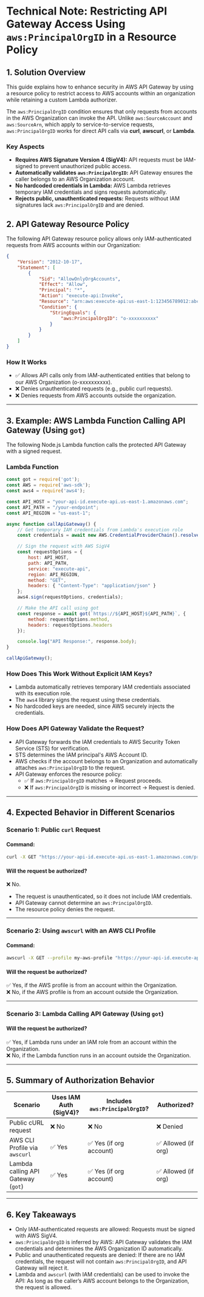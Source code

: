 # Technical Note: Restricting API Gateway Access Using `aws:PrincipalOrgID` in a Resource Policy

## 1. Solution Overview
This guide explains how to enhance security in AWS API Gateway by using a resource policy to restrict access to AWS accounts within an organization while retaining a custom Lambda authorizer.

The `aws:PrincipalOrgID` condition ensures that only requests from accounts in the AWS Organization can invoke the API. Unlike `aws:SourceAccount` and `aws:SourceArn`, which apply to service-to-service requests, `aws:PrincipalOrgID` works for direct API calls via **curl**, **awscurl**, or **Lambda**.

### **Key Aspects**

-   **Requires AWS Signature Version 4 (SigV4):** API requests must be IAM-signed to prevent unauthorized public access.
-   **Automatically validates `aws:PrincipalOrgID`:** API Gateway ensures the caller belongs to an AWS Organization account.
-   **No hardcoded credentials in Lambda:** AWS Lambda retrieves temporary IAM credentials and signs requests automatically.
-   **Rejects public, unauthenticated requests:** Requests without IAM signatures lack `aws:PrincipalOrgID` and are denied.

## 2. API Gateway Resource Policy
The following API Gateway resource policy allows only IAM-authenticated requests from AWS accounts within our Organization:

```json
{
    "Version": "2012-10-17",
    "Statement": [
        {
            "Sid": "AllowOnlyOrgAccounts",
            "Effect": "Allow",
            "Principal": "*",
            "Action": "execute-api:Invoke",
            "Resource": "arn:aws:execute-api:us-east-1:123456789012:abcdef1234/*",
            "Condition": {
                "StringEquals": {
                    "aws:PrincipalOrgID": "o-xxxxxxxxxx"
                }
            }
        }
    ]
}
```

### How It Works
- ✅ Allows API calls only from IAM-authenticated entities that belong to our AWS Organization (o-xxxxxxxxxx).
- ❌ Denies unauthenticated requests (e.g., public curl requests).
- ❌ Denies requests from AWS accounts outside the organization.

---

## 3. Example: AWS Lambda Function Calling API Gateway (Using `got`)
The following Node.js Lambda function calls the protected API Gateway with a signed request.

### Lambda Function
```javascript
const got = require('got');
const AWS = require('aws-sdk');
const aws4 = require('aws4');

const API_HOST = "your-api-id.execute-api.us-east-1.amazonaws.com";
const API_PATH = "/your-endpoint";
const API_REGION = "us-east-1";

async function callApiGateway() {
    // Get temporary IAM credentials from Lambda's execution role
    const credentials = await new AWS.CredentialProviderChain().resolvePromise();

    // Sign the request with AWS SigV4
    const requestOptions = {
        host: API_HOST,
        path: API_PATH,
        service: "execute-api",
        region: API_REGION,
        method: "GET",
        headers: { "Content-Type": "application/json" }
    };
    aws4.sign(requestOptions, credentials);

    // Make the API call using got
    const response = await got(`https://${API_HOST}${API_PATH}`, {
        method: requestOptions.method,
        headers: requestOptions.headers
    });

    console.log("API Response:", response.body);
}

callApiGateway();
```

### How Does This Work Without Explicit IAM Keys?
- Lambda automatically retrieves temporary IAM credentials associated with its execution role.
- The `aws4` library signs the request using these credentials.
- No hardcoded keys are needed, since AWS securely injects the credentials.

### How Does API Gateway Validate the Request?
- API Gateway forwards the IAM credentials to AWS Security Token Service (STS) for verification.
- STS determines the IAM principal's AWS Account ID.
- AWS checks if the account belongs to an Organization and automatically attaches `aws:PrincipalOrgID` to the request.
- API Gateway enforces the resource policy:
  - ✅ If `aws:PrincipalOrgID` matches → Request proceeds.
  - ❌ If `aws:PrincipalOrgID` is missing or incorrect → Request is denied.

---

## 4. Expected Behavior in Different Scenarios
### Scenario 1: Public `curl` Request
#### Command:
```sh
curl -X GET "https://your-api-id.execute-api.us-east-1.amazonaws.com/prod/your-endpoint"
```
#### Will the request be authorized?
❌ No.  
- The request is unauthenticated, so it does not include IAM credentials.
- API Gateway cannot determine an `aws:PrincipalOrgID`.
- The resource policy denies the request.

---

### Scenario 2: Using `awscurl` with an AWS CLI Profile
#### Command:
```sh
awscurl -X GET --profile my-aws-profile "https://your-api-id.execute-api.us-east-1.amazonaws.com/prod/your-endpoint"
```
#### Will the request be authorized?
✅ Yes, if the AWS profile is from an account within the Organization.  
❌ No, if the AWS profile is from an account outside the Organization.

---

### Scenario 3: Lambda Calling API Gateway (Using `got`)
#### Will the request be authorized?
✅ Yes, if Lambda runs under an IAM role from an account within the Organization.  
❌ No, if the Lambda function runs in an account outside the Organization.

---

## 5. Summary of Authorization Behavior
| Scenario | Uses IAM Auth (SigV4)? | Includes `aws:PrincipalOrgID`? | Authorized? |
|----------|------------------------|---------------------------------|-------------|
| Public cURL request | ❌ No | ❌ No | ❌ Denied |
| AWS CLI Profile via `awscurl` | ✅ Yes | ✅ Yes (if org account) | ✅ Allowed (if org) |
| Lambda calling API Gateway (`got`) | ✅ Yes | ✅ Yes (if org account) | ✅ Allowed (if org) |

---

## 6. Key Takeaways
- Only IAM-authenticated requests are allowed: Requests must be signed with AWS SigV4.
- `aws:PrincipalOrgID` is inferred by AWS: API Gateway validates the IAM credentials and determines the AWS Organization ID automatically.
- Public and unauthenticated requests are denied: If there are no IAM credentials, the request will not contain `aws:PrincipalOrgID`, and API Gateway will reject it.
- Lambda and `awscurl` (with IAM credentials) can be used to invoke the API: As long as the caller’s AWS account belongs to the Organization, the request is allowed.


